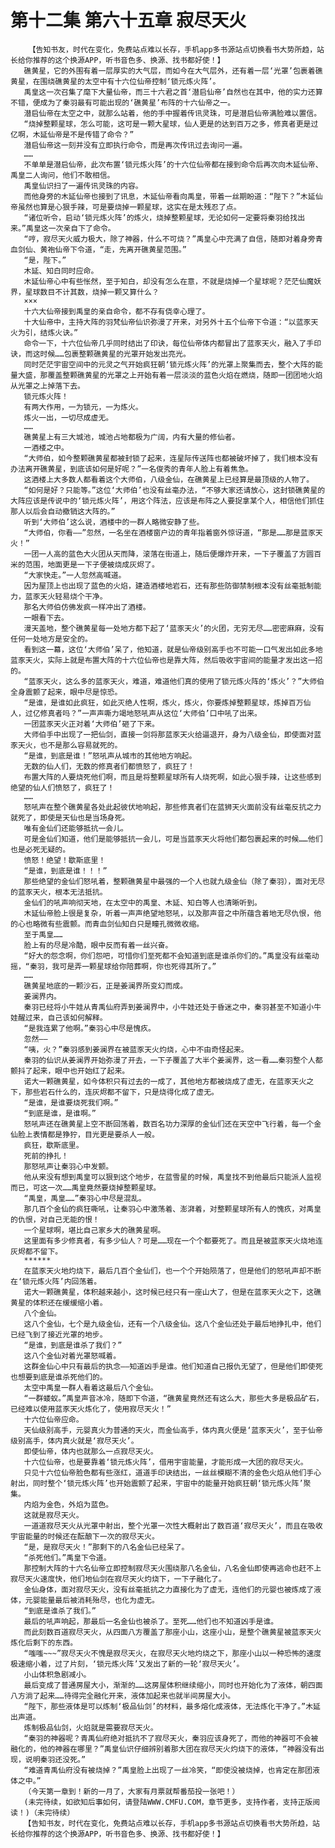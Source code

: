# 第十二集 第六十五章 寂尽天火
        【告知书友，时代在变化，免费站点难以长存，手机app多书源站点切换看书大势所趋，站长给你推荐的这个换源APP，听书音色多、换源、找书都好使！】
       礁黄星，它的外围有着一层厚实的大气层，而如今在大气层外，还有着一层‘光罩’包裹着礁黄星，在围绕礁黄星的太空中有十六位仙帝控制‘锁元炼火阵’。
       禹皇这一次召集了麾下大量仙帝，而三十六君之首‘潜启仙帝’自然也在其中，他的实力还算不错，便成为了秦羽最有可能出现的‘礁黄星’布阵的十六仙帝之一。
       潜启仙帝在太空之中，就那么站着，他的手中握着传讯灵珠，可是潜启仙帝满脸难以置信。
       “烧掉整颗星球，怎么可能，这可是一颗大星球，仙人更是的达到百万之多，修真者更是过亿啊，木延仙帝是不是传错了命令？”
       潜启仙帝这一刻并没有立即执行命令，而是再次传讯过去询问一遍。
       ……
       不单单是潜启仙帝，此次布置‘锁元炼火阵’的十六位仙帝都在接到命令后再次向木延仙帝、禹皇二人询问，他们不敢相信。
       禹皇仙识扫了一遍传讯灵珠的内容。
       而他身旁的木延仙帝也接到了讯息，木延仙帝看向禹皇，带着一丝期盼道：“陛下？”木延仙帝虽然也算是心狠手辣，可是要烧掉一颗星球，这实在是太残忍了点。
       “诸位听令，启动‘锁元炼火阵’的炼火，烧掉整颗星球，无论如何一定要将秦羽给找出来。”禹皇这一次亲自下了命令。
       “哼，寂尽天火威力极大，除了神器，什么不可烧？”禹皇心中充满了自信，随即对着身旁青血剑仙、黄袍仙帝下令道，“走，先离开礁黄星范围。”
       “是，陛下。”
       木延、知白同时应命。
       木延仙帝心中有些怅然，至于知白，却没有怎么在意，不就是烧掉一个星球呢？茫茫仙魔妖界，星球数目不计其数，烧掉一颗又算什么？
       ×××
       十六大仙帝接到禹皇的亲自命令，都不存有侥幸心理了。
       十大仙帝中，主持大阵的羽梵仙帝仙识弥漫了开来，对另外十五个仙帝下令道：“以蓝豕天火为引，结炼火诀。”
       命令一下，十六位仙帝几乎同时结出了印诀，每位仙帝体内都冒出了蓝豕天火，融入了手印诀，而这时候……包裹整颗礁黄星的光罩开始发出亮光。
       同时茫茫宇宙空间中的元灵之气开始疯狂朝‘锁元炼火阵’的光罩上聚集而去，整个大阵的能量大盛，那覆盖整颗礁黄星的光罩之上开始有着一层淡淡的蓝色火焰在燃烧，随即一团团地火焰从光罩之上掉落下去。
       锁元炼火阵！
       有两大作用，一为锁元，一为炼火。
       炼火一出，一切尽成虚无。
       ……
       礁黄星上有三大城池，城池占地都极为广阔，内有大量的修仙者。
       一酒楼之中。
       “大师伯，如今整颗礁黄星都被封锁了起来，连星际传送阵也都被破坏掉了，我们根本没有办法离开礁黄星，到底该如何是好呢？”一名俊秀的青年人脸上有着焦急。
       这酒楼上大多数人都看着这个大师伯，八级金仙，在礁黄星上已经算是最顶级的人物了。
       “如何是好？只能等。”这位‘大师伯’也没有丝毫办法，“不够大家还请放心，这封锁礁黄星的大阵应该是传说中的‘锁元炼火阵’，用这个阵法，应该是布阵之人要捉拿某个人，相信他们抓住那人以后会自动撤销这大阵的。”
       听到‘大师伯’这么说，酒楼中的一群人略微安静了些。
       “大师伯，你看——”忽然，一名坐在酒楼窗户边的青年指着窗外惊讶道，“那是……那是蓝豕天火！”
       一团一人高的蓝色大火团从天而降，滚落在街道上，随后便爆炸开来，一下子覆盖了方圆百米的范围，地面更是一下子便被烧成灰烬了。
       “大家快走。”一人忽然高喊道。
       因为屋顶上也出现了蓝色的火焰，建造酒楼地岩石，还有那些防御禁制根本没有丝毫抵制能力，蓝豕天火轻易烧个干净。
       那名大师伯仿佛发疯一样冲出了酒楼。
       一眼看下去。
       漫天盖地，整个礁黄星每一处地方都下起了‘蓝豕天火’的火团，无穷无尽……密密麻麻，没有任何一处地方是安全的。
       看到这一幕，这位‘大师伯’呆了，他知道，就是仙帝级别高手也不可能一口气发出如此多地蓝豕天火，实际上就是布置大阵的十六位仙帝也是靠大阵，然后吸收宇宙间的能量才发出这一招的。
       “蓝豕天火，这么多的蓝豕天火，难道，难道他们真的使用了锁元炼火阵的‘炼火’？”大师伯全身震颤了起来，眼中尽是惊恐。
       “是谁，是谁如此疯狂，如此灭绝人性啊，炼火，炼火，你要炼掉整颗星球，炼掉百万仙人，过亿修真者吗？”一声声嘶力竭地怒吼声从这位‘大师伯’口中吼了出来。
       一团蓝豕天火正对着‘大师伯’砸了下来。
       大师伯手中出现了一把仙剑，直接一剑将那蓝豕天火给逼退开，身为八级金仙，即使面对蓝豕天火，也不是那么容易就死的。
       “是谁，到底是谁！”怒吼声从城市的其他地方响起。
       无数的仙人们，无数的修真者们都愤怒了，疯狂了！
       布置大阵的人要烧死他们啊，而且是将整颗星球所有人烧死啊，如此心狠手辣，让这些感到绝望的仙人们愤怒了，疯狂了！
       ……
       怒吼声在整个礁黄星各处此起彼伏地响起，那些修真者们在蓝狮天火面前没有丝毫反抗之力就死了，即使是天仙也是当场身死。
       唯有金仙们还能够抵抗一会儿。
       可是金仙们知道，他们是能够抵抗一会儿，可是当蓝豕天火将他们都包裹起来的时候……他们也是必死无疑的。
       愤怒！绝望！歇斯底里！
       “是谁，到底是谁！！！”
       那些绝望的金仙们怒吼着，整颗礁黄星中最强的一个人也就九级金仙（除了秦羽），面对无尽的蓝豕天火，根本无法抵抗。
       金仙们的吼声响彻天地，在太空中的禹皇、木延、知白等人也清晰听到。
       木延仙帝脸上很是复杂，听着一声声绝望地怒吼，以及那声音之中所蕴含着地无尽仇恨，他的心也略微有些震颤。而青血剑仙知白只是瞳孔微微收缩。
       至于禹皇……
       脸上有的尽是冷酷，眼中反而有着一丝兴奋。
       “好大的怨念啊，你们怨吧，可惜你们至死都不会知道到底是谁杀你们的。”禹皇没有丝毫动摇，“秦羽，我可是弄一颗星球给你陪葬啊，你也死得其所了。”
       ……
       礁黄星地底的一颗沙石，正是姜澜界所变幻而成。
       姜澜界内。
       秦羽已经将小牛娃从青禹仙府弄到姜澜界中，小牛娃还处于昏迷之中，秦羽甚至不知道小牛娃醒过来，自己该如何解释。
       “是我连累了他啊。”秦羽心中尽是愧疚。
       忽然——
       “咦，火？”秦羽感到姜澜界在被蓝豕天火灼烧，心中不由奇怪起来。
       秦羽的仙识从姜澜界开始弥漫了开去，一下子覆盖了大半个姜澜界，这一看……秦羽整个人都颤抖了起来，眼中也开始红了起来。
       诺大一颗礁黄星，如今体积只有过去的一成了，其他地方都被烧成了虚无，在蓝豕天火之下，那些岩石什么的，连灰烬都不留下，只是烧得化成了虚无。
       “是谁，是谁要烧死我们啊。”
       “到底是谁，是谁啊。”
       怒吼声还在礁黄星上空不断回荡着，数百名功力深厚的金仙们还在天空中飞行着，每一个金仙脸上表情都是狰狞，目光更是要杀人一般。
       疯狂，歇斯底里。
       死前的挣扎！
       那怒吼声让秦羽心中发颤。
       他从来没有想到禹皇可以狠到这个地步，在蓝雪星的时候，禹皇找不到他最后只能派人监视而已，可这一次……禹皇竟然要烧掉整颗星球。
       “禹皇，禹皇……”秦羽心中尽是混乱。
       那几百个金仙的疯狂嘶吼，让秦羽心中激荡着、澎湃着，对整颗星球所有人的愧疚，对禹皇的仇恨，对自己无能的恨！
       一个星球啊，堪比自己家乡大的礁黄星啊。
       这里面有多少修真者，有多少仙人？可是……现在一个个都要死了。而且是被蓝豕天火烧地连灰烬都不留下。
       ******
       在蓝豕天火地灼烧下，最后几百个金仙们，也一个个开始陨落了，但是他们的怒吼声却不断在‘锁元炼火阵’内回荡着。
       诺大一颗礁黄星，体积越来越小，这时候已经只有一座山大了，但是在蓝豕天火之下，这礁黄星的体积还在缓缓缩小着。
       八个金仙。
       这八个金仙，七个是九级金仙，还有一个八级金仙。这八个金仙还处于最后地挣扎中，他们已经飞到了接近光罩的地步。
       “是谁，到底是谁杀了我们？”
       这八个金仙对着光罩怒喊着。
       这群金仙心中只有最后的执念——知道凶手是谁。他们知道自己报仇无望了，但是他们即使死也想要到底是谁杀死他们的。
       太空中禹皇一群人看着这最后八个金仙。
       “一群蝼蚁。”禹皇声音冰冷，随即下令道，“礁黄星竟然还有这么大，那些大多是极品矿石，已经难以使用蓝豕天火炼化了，使用寂尽天火！”
       十六位仙帝应命。
       天仙级别高手，元婴真火为普通的天火，而金仙高手，体内真火便是‘蓝豕天火’，至于仙帝级别高手，体内真火就是‘寂尽天火’。
       即使仙帝，体内也就那么一点寂尽天火。
       十六位仙帝，也是要靠着‘锁元炼火阵’，借用宇宙能量，才能形成一大团的寂尽天火。
       只见十六位仙帝脸色都有些涨红，道道手印诀结出，一丝丝模糊不清的金色火焰从他们手心射出，同时整个‘锁元炼火阵’也开始震颤了起来，宇宙中的能量开始疯狂朝‘锁元炼火阵’聚集。
       内焰为金色，外焰为蓝色。
       这就是寂尽天火。
       一道道寂尽天火从光罩中射出，整个光罩一次性大概射出了数百道‘寂尽天火’，而且在吸收宇宙能量的时候还在酝酿下一次的寂尽天火。
       “是，是寂尽天火！”那剩下的八名金仙已经呆了。
       “杀死他们。”禹皇下令道。
       那控制大阵的十六名仙帝立即控制寂尽天火围绕那八名金仙，八名金仙即使再逃命也赶不上寂尽天火速度快，他们地仙剑在寂尽天火灼烧下，一下子融化了。
       金仙身体，面对寂尽天火，没有丝毫抵抗之力直接化为了虚无，连他们的元婴也被炼成了液体，元婴能量最后被消耗殆尽，也化为虚无。
       “到底是谁杀了我们。”
       最后的吼声响起，那最后一名金仙也被杀了。至死……他们也不知道凶手是谁。
       而此刻数百道寂尽天火，从四面八方覆盖了那座小山，这座小山，是整个礁黄星被蓝豕天火炼化后剩下的东西。
       “嗤嗤~~~”寂尽天火不愧是寂尽天火，在寂尽天火地灼烧之下，那座小山以一种恐怖的速度极速缩小着，过了片刻，‘锁元炼火阵’又发出了新的一轮‘寂尽天火’。
       小山体积急剧减小。
       最后变成了普通房屋大小，渐渐的……这房屋体积继续缩小，同时也开始化为了液体，朝四面八方淌了起来……待得完全融化开来，液体加起来也就半间房屋大小。
       “陛下，那些液体是可以炼制‘极品仙剑’的材料，最多熔化成液体，无法炼化干净了。”木延出声道。
       炼制极品仙剑，火焰就是需要寂尽天火。
       “秦羽的神器呢？青禹仙府绝对抵抗不了寂尽天火，秦羽应该身死了，而他的神器可不会被融化的，他的神器在哪里？”禹皇仙识仔细辨别着那大团在寂尽天火灼烧下的液体，“神器没有出现，说明秦羽还没死。”
       “难道青禹仙府没有被烧掉？”禹皇脸上出现了一丝冷笑，“即使没被烧掉，也肯定在那团液体之中。”
       （今天第一章到！新的一月了，大家有月票就帮番茄投一张吧！）
       (未完待续，如欲知后事如何，请登陆WWW.CMFU.COM，章节更多，支持作者，支持正版阅读！)（未完待续）
       【告知书友，时代在变化，免费站点难以长存，手机app多书源站点切换看书大势所趋，站长给你推荐的这个换源APP，听书音色多、换源、找书都好使！】